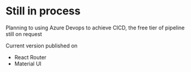 # Still in process

<p>Planning to using Azure Devops to achieve CICD, the free tier of pipeline still on request</p>
<P>Current version published on</P>
<ul>
    <li>React Router</li>
    <li>Material UI</li>
</ul>